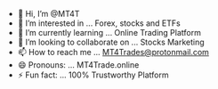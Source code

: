 - 👋 Hi, I’m @MT4T
- 👀 I’m interested in ... Forex, stocks and ETFs
- 🌱 I’m currently learning ... Online Trading Platform
- 💞️ I’m looking to collaborate on ... Stocks Marketing
- 📫 How to reach me ... MT4Trades@protonmail.com
- 😄 Pronouns: ... MT4Trade.online
- ⚡ Fun fact: ... 100% Trustworthy Platform

<!---
MT4T/MT4T is a ✨ special ✨ repository because its `README.md` (this file) appears on your GitHub profile.
You can click the Preview link to take a look at your changes.
--->
